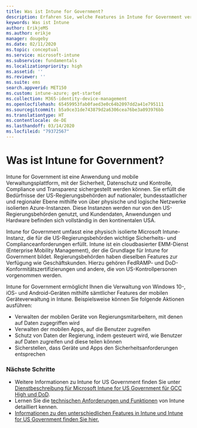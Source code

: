 ```yaml
---
title: Was ist Intune for Government?
description: Erfahren Sie, welche Features in Intune for Government verfügbar sind.
keywords: Was ist Intune
author: ErikjeMS
ms.author: erikje
manager: dougeby
ms.date: 02/11/2020
ms.topic: conceptual
ms.service: microsoft-intune
ms.subservice: fundamentals
ms.localizationpriority: high
ms.assetid: ''
ms.reviewer: ''
ms.suite: ems
search.appverid: MET150
ms.custom: intune-azure; get-started
ms.collection: M365-identity-device-management
ms.openlocfilehash: 65459953fab0faed3e0c64b2097dd2a41e795111
ms.sourcegitcommit: b5a9ce31de743879d2a6306cea76be3a093976bb
ms.translationtype: HT
ms.contentlocale: de-DE
ms.lasthandoff: 03/14/2020
ms.locfileid: "79372567"
---
```

# <a name="what-is-intune-for-government"></a>Was ist Intune for Government?

Intune for Government ist eine Anwendung und mobile Verwaltungsplattform, mit der Sicherheit, Datenschutz und Kontrolle, Compliance und Transparenz sichergestellt werden können. Sie erfüllt die Bedürfnisse der US-Regierungsbehörden auf nationaler, bundesstaatlicher und regionaler Ebene mithilfe von über physische und logische Netzwerke isolierten Azure-Instanzen. Diese Instanzen werden nur von den US-Regierungsbehörden genutzt, und Kundendaten, Anwendungen und Hardware befinden sich vollständig in den kontinentalen USA. 

Intune for Government umfasst eine physisch isolierte Microsoft Intune-Instanz, die für die US-Regierungsbehörden wichtige Sicherheits- und Complianceanforderungen erfüllt. Intune ist ein cloudbasierter EMM-Dienst (Enterprise Mobility Management), der die Grundlage für Intune for Government bildet. Regierungsbehörden haben dieselben Features zur Verfügung wie Geschäftskunden. Hierzu gehören FedRAMP- und DoD-Konformitätszertifizierungen und andere, die von US-Kontrollpersonen vorgenommen werden.

Intune for Government ermöglicht Ihnen die Verwaltung von Windows 10-, iOS- und Android-Geräten mithilfe sämtlicher Features der mobilen Geräteverwaltung in Intune. Beispielsweise können Sie folgende Aktionen ausführen:

- Verwalten der mobilen Geräte von Regierungsmitarbeitern, mit denen auf Daten zugegriffen wird
- Verwalten der mobilen Apps, auf die Benutzer zugreifen
- Schutz von Daten der Regierung, indem gesteuert wird, wie Benutzer auf Daten zugreifen und diese teilen können
- Sicherstellen, dass Geräte und Apps den Sicherheitsanforderungen entsprechen

### <a name="next-steps"></a>Nächste Schritte
- Weitere Informationen zu Intune for US Government finden Sie unter [Dienstbeschreibung für Microsoft Intune for US Government für GCC High und DoD](https://docs.microsoft.com/enterprise-mobility-security/solutions/ems-intune-govt-service-description).
- Lernen Sie die [technischen Anforderungen und Funktionen](/intune/supported-devices-browsers) von Intune detailliert kennen.
- [Informationen zu den unterschiedlichen Features in Intune und Intune for US Government finden Sie hier.](https://docs.microsoft.com/enterprise-mobility-security/solutions/ems-intune-govt-service-description)
